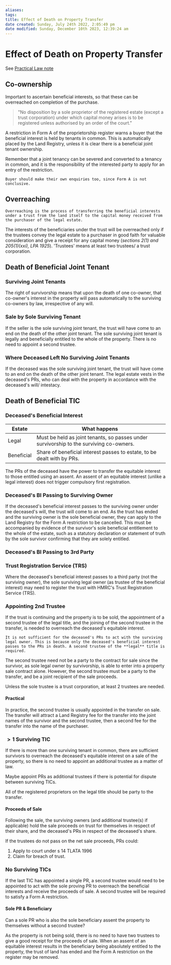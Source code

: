 ```yaml
---
aliases: 
tags: 
title: Effect of Death on Property Transfer
date created: Sunday, July 24th 2022, 2:05:49 pm
date modified: Sunday, December 10th 2023, 12:39:24 am
---
```


# Effect of Death on Property Transfer

See [Practical Law note](https://uk.westlaw.com/Document/I4bc10098ead111e398db8b09b4f043e0/View/FullText.html?navigationPath=Search%2Fv1%2Fresults%2Fnavigation%2Fi0ad7401200000182304c176303403b3e%3Fppcid%3D92c9e27ba81f46dc9301f1fab99b0c41%26Nav%3DKNOWHOW_UK%26fragmentIdentifier%3DI4bc10098ead111e398db8b09b4f043e0%26parentRank%3D0%26startIndex%3D1%26contextData%3D%2528sc.Search%2529%26transitionType%3DSearchItem&listSource=Search&listPageSource=2967b7bb43f5d2398c4b22e06cec317b&list=KNOWHOW_UK&rank=1&sessionScopeId=0070cd68dcf334e42105aa39c8f99dcf33d9d3386b1fbe8a3314900d842b6028&ppcid=92c9e27ba81f46dc9301f1fab99b0c41&originationContext=Search%20Result&transitionType=SearchItem&contextData=(sc.Search)&comp=pluk)

## Co-ownership

Important to ascertain beneficial interests, so that these can be overreached on completion of the purchase.

> "No disposition by a sole proprietor of the registered estate (except a trust corporation) under which capital money arises is to be registered unless authorised by an order of the court."

A restriction in Form A of the proprietorship register warns a buyer that the beneficial interest is held by tenants in common. This is automatically placed by the Land Registry, unless it is clear there is a beneficial joint tenant ownership.

Remember that a joint tenancy can be severed and converted to a tenancy in common, and it is the responsibility of the interested party to apply for an entry of the restriction.

```ad-action
Buyer should make their own enquiries too, since Form A is not conclusive. 
```

## Overreaching

```ad-defn
Overreaching is the process of transferring the beneficial interests under a trust from the land itself to the capital money received from the purchaser of the legal estate.
```

The interests of the beneficiaries under the trust will be overreached only if the trustees convey the legal estate to a purchaser in good faith for valuable consideration and give a receipt for any capital money (_sections 2(1) and 205(1)(xxi), LPA 1925_). 'Trustees' means at least two trustees/ a trust corporation.

## Death of Beneficial Joint Tenant

### Surviving Joint Tenants

The right of survivorship means that upon the death of one co-owner, that co-owner's interest in the property will pass automatically to the surviving co-owners by law, irrespective of any will.

### Sale by Sole Surviving Tenant

If the seller is the sole surviving joint tenant, the trust will have come to an end on the death of the other joint tenant. The sole surviving joint tenant is legally and beneficially entitled to the whole of the property. There is no need to appoint a second trustee.

### Where Deceased Left No Surviving Joint Tenants

If the deceased was the sole surviving joint tenant, the trust will have come to an end on the death of the other joint tenant. The legal estate vests in the deceased's PRs, who can deal with the property in accordance with the deceased's will/ intestacy.

## Death of Beneficial TIC

### Deceased's Beneficial Interest

| Estate     | What happens                                                                            |
| ---------- | --------------------------------------------------------------------------------------- |
| Legal      | Must be held as joint tenants, so passes under survivorship to the surviving co-owners. |
| Beneficial | Share of beneficial interest passes to estate, to be dealt with by PRs.                                                                                         |

The PRs of the deceased have the power to transfer the equitable interest to those entitled using an assent. An assent of an equitable interest (unlike a legal interest) does not trigger compulsory first registration.

### Deceased's BI Passing to Surviving Owner

If the deceased's beneficial interest passes to the surviving owner under the deceased's will, the trust will come to an end. As the trust has ended and the surviving owner is the sole beneficial owner, they can apply to the Land Registry for the Form A restriction to be cancelled. This must be accompanied by evidence of the survivor's sole beneficial entitlement to the whole of the estate, such as a statutory declaration or statement of truth by the sole survivor confirming that they are solely entitled.

### Deceased's BI Passing to 3rd Party

### Trust Registration Service (TRS)

Where the deceased's beneficial interest passes to a third party (not the surviving owner), the sole surviving legal owner (as trustee of the beneficial interest) may need to register the trust with HMRC's Trust Registration Service (TRS).

### Appointing 2nd Trustee

If the trust is continuing and the property is to be sold, the appointment of a second trustee of the legal title, and the joining of the second trustee in the transfer, is needed to overreach the deceased's equitable interest.

```ad-warning
It is not sufficient for the deceased's PRs to act with the surviving legal owner. This is because only the deceased's beneficial interest passes to the PRs in death. A second trustee of the **legal** title is required.
```

The second trustee need not be a party to the contract for sale since the survivor, as sole legal owner by survivorship, is able to enter into a property sale contract alone. However, the second trustee must be a party to the transfer, and be a joint recipient of the sale proceeds.

Unless the sole trustee is a trust corporation, at least 2 trustees are needed.

#### Practical

In practice, the second trustee is usually appointed in the transfer on sale. The transfer will attract a Land Registry fee for the transfer into the joint names of the survivor and the second trustee, then a second fee for the transfer into the name of the purchaser.

### $>1$ Surviving TIC

If there is more than one surviving tenant in common, there are sufficient survivors to overreach the deceased's equitable interest on a sale of the property, so there is no need to appoint an additional trustee as a matter of law.

Maybe appoint PRs as additional trustees if there is potential for dispute between surviving TICs.

All of the registered proprietors on the legal title should be party to the transfer.

#### Proceeds of Sale

Following the sale, the surviving owners (and additional trustee(s) if applicable) hold the sale proceeds on trust for themselves in respect of their share, and the deceased's PRs in respect of the deceased's share.

If the trustees do not pass on the net sale proceeds, PRs could:

1. Apply to court under s 14 TLATA 1996
2. Claim for breach of trust.

### No Surviving TICs

If the last TIC has appointed a single PR, a second trustee would need to be appointed to act with the sole proving PR to overreach the beneficial interests and receive the proceeds of sale. A second trustee will be required to satisfy a Form A restriction.

#### Sole PR & Beneficiary

Can a sole PR who is also the sole beneficiary assent the property to themselves without a second trustee?

As the property is not being sold, there is no need to have two trustees to give a good receipt for the proceeds of sale. When an assent of an equitable interest results in the beneficiary being absolutely entitled to the property, the trust of land has ended and the Form A restriction on the register may be removed.
